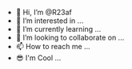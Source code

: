 - 👋 Hi, I’m @R23af
- 👀 I’m interested in ...
- 🌱 I’m currently learning ...
- 💞️ I’m looking to collaborate on ...
- 📫 How to reach me ...
- 😎 I'm Cool ...
<!---
R23af/R23af is a ✨ special ✨ repository because its `README.md` (this file) appears on your GitHub profile.
You can click the Preview link to take a look at your changes.
--->
